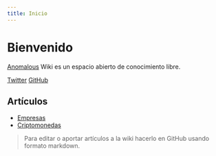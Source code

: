 ```yaml
---
title: Inicio
---
```


# Bienvenido

[Anomalous](https://anomalous.xyz) Wiki es un espacio abierto de conocimiento libre.

[Twitter](https://twitter.com/anomalouscode)
[GitHub](https://github.com/anomalouscode)

## Artículos

- [Empresas](/empresas)
- [Criptomonedas](/criptomonedas)

> Para editar o aportar artículos a la wiki hacerlo en GitHub usando formato markdown.
